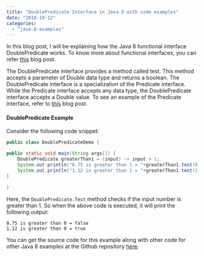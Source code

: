 ```yaml
---
title: "DoublePredicate Interface in Java 8 with code examples"
date: "2018-10-12"
categories: 
  - "java-8-examples"
---
```


In this blog post, I will be explaining how the Java 8 functional interface DoublePredicate works. To know more about functional interfaces, you can refer [this](https://learnjava.co.in/what-is-a-functional-interface/) blog post.

The DoublePredicate interface provides a method called test. This method accepts a parameter of Double data type and returns a boolean. The DoublePredicate interface is a specialization of the Predicate interface. While the Predicate interface accepts any data type, the DoublePredicate interface accepts a Double value. To see an example of the Predicate interface, refer to [this](https://learnjava.co.in/java-8-predicate-example/) blog post.

#### DoublePredicate Example

Consider the following code snippet:

```java
public class DoublePredicateDemo {

public static void main(String args[]) { 
    DoublePredicate greaterThan1 = (input) -> input > 1; 
    System.out.println("0.75 is greater than 1 = "+greaterThan1.test(0.75)); 
    System.out.println("1.12 is greater than 1 = "+greaterThan1.test(1.25)); 
}

}

```

Here, the `DoublePredicate.Test` method checks if the input number is greater than 1. So when the above code is executed, it will print the following output:

```
0.75 is greater than 0 = false 
1.12 is greater than 0 = true
```

You can get the source code for this example along with other code for other Java 8 examples at the Github repository [here](https://github.com/learnjavawithreshma/Java8Demo).
